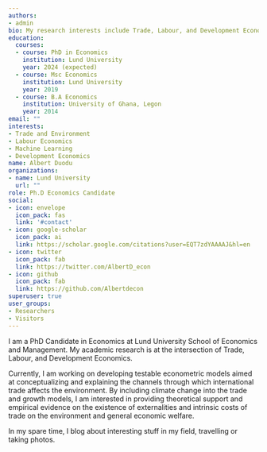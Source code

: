 ```yaml
---
authors:
- admin
bio: My research interests include Trade, Labour, and Development Economics.
education:
  courses:
  - course: PhD in Economics
    institution: Lund University
    year: 2024 (expected)
  - course: Msc Economics 
    institution: Lund University
    year: 2019
  - course: B.A Economics
    institution: University of Ghana, Legon
    year: 2014
email: ""
interests:
- Trade and Environment 
- Labour Economics 
- Machine Learning 
- Development Economics
name: Albert Duodu
organizations:
- name: Lund University 
  url: ""
role: Ph.D Economics Candidate
social:
- icon: envelope
  icon_pack: fas
  link: '#contact'
- icon: google-scholar
  icon_pack: ai
  link: https://scholar.google.com/citations?user=EQT7zdYAAAAJ&hl=en
- icon: twitter
  icon_pack: fab
  link: https://twitter.com/AlbertD_econ
- icon: github
  icon_pack: fab
  link: https://github.com/Albertdecon
superuser: true
user_groups:
- Researchers
- Visitors
---
```


I am a PhD Candidate in Economics at Lund University School of Economics and Management. My academic research is at the intersection of  Trade, Labour, and Development Economics. 

Currently, I am working on developing testable econometric models aimed at conceptualizing and explaining the channels through which international trade affects the environment.  By including climate change into the trade and growth models, I am interested in providing theoretical support and empirical evidence on the existence of externalities and intrinsic costs of trade on the environment and general economic welfare. 

In my spare time, I blog about interesting stuff in my field, travelling or taking photos. 

